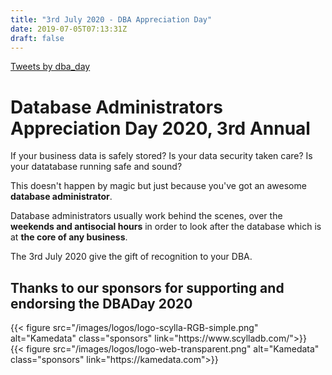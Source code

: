```yaml
---
title: "3rd July 2020 - DBA Appreciation Day"
date: 2019-07-05T07:13:31Z
draft: false
---
```

<div class="twitter-container">
<a class="twitter-timeline" data-width="300" data-height="900" href="https://twitter.com/dba_day?ref_src=twsrc%5Etfw">Tweets by dba_day</a> <script async src="https://platform.twitter.com/widgets.js" charset="utf-8"></script>
</div>

# Database Administrators Appreciation Day 2020, 3rd Annual

If your business data is safely stored?
Is your data security taken care?
Is your datatabase running safe and sound?

This doesn't happen by magic but just because you've got an awesome **database administrator**.

Database administrators usually work behind the scenes, over the **weekends and antisocial hours** in order to look after the database which is at **the core of any business**.

The 3rd July 2020 give the gift of recognition to your DBA.

## Thanks to our sponsors for supporting and endorsing the DBADay 2020

<div class="sponsors">{{< figure src="/images/logos/logo-scylla-RGB-simple.png"  alt="Kamedata" class="sponsors" link="https://www.scylladb.com/">}}</div>
<div class="sponsors">{{< figure src="/images/logos/logo-web-transparent.png" alt="Kamedata" class="sponsors" link="https://kamedata.com">}}</div>
